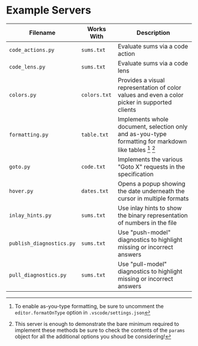 # Example Servers

| Filename | Works With | Description |
|-|-|-|
| `code_actions.py` | `sums.txt` | Evaluate sums via a code action |
| `code_lens.py` | `sums.txt` | Evaluate sums via a code lens |
| `colors.py` | `colors.txt` | Provides a visual representation of color values and even a color picker in supported clients |
| `formatting.py`| `table.txt`| Implements whole document, selection only and as-you-type formatting for markdown like tables [^1] [^2] |
| `goto.py` | `code.txt` | Implements the various "Goto X" requests in the specification |
| `hover.py` | `dates.txt` | Opens a popup showing the date underneath the cursor in multiple formats |
| `inlay_hints.py` | `sums.txt` | Use inlay hints to show the binary representation of numbers in the file |
| `publish_diagnostics.py` | `sums.txt` | Use "push-model" diagnostics to highlight missing or incorrect answers |
| `pull_diagnostics.py` | `sums.txt` | Use "pull-model" diagnostics to highlight missing or incorrect answers |


[^1]: To enable as-you-type formatting, be sure to uncomment the `editor.formatOnType` option in `.vscode/settings.json`

[^2]: This server is enough to demonstrate the bare minimum required to implement these methods be sure to check the contents of the `params` object for all the additional options you shoud be considering!
